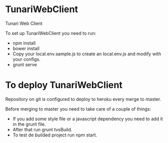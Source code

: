 # TunariWebClient
Tunari Web Client

To set up TunariWebClient you need to run:

- npm install
- bower install
- Copy your local.env.sample.js to create an local.env.js and 
  modify with your configs.
- grunt serve

# To deploy TunariWebClient

Repository on git is configured to deploy to heroku every merge to master.

Before merging to master you need to take care of a couple of things:

- If you add some style file or a javascript dependency you need to add it in the grunt file.
- After that run grunt tvsBuild.
- To test de builded project run npm start.